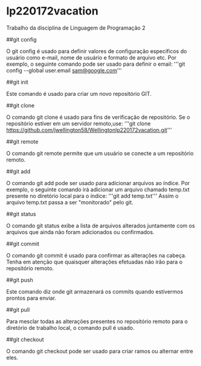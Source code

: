 # lp220172vacation
Trabalho da disciplina de Linguagem de Programação 2

##git config

O git config é usado para definir valores de configuração específicos do usuário como e-mail,  nome de usuário e formato de arquivo etc. Por exemplo, o seguinte comando pode ser usado para definir o email:
'''git config --global user.email sam@google.com'''

##git init

Este comando é usado para criar um novo repositório GIT.

##git clone

O comando git clone é usado para fins de verificação de repositório. Se o repositório estiver em um servidor remoto,use:
'''git clone https://github.com/jwellington58/Wellingtonlp220172vacation.git'''

##git remote

O comando git remote permite que um usuário se conecte a um repositório remoto.

##git add

O comando git add pode ser usado para adicionar arquivos ao índice. Por exemplo, o seguinte comando irá adicionar um arquivo chamado temp.txt presente no diretório local para o índice:
'''git add temp.txt'''
Assim o arquivo temp.txt passa a ser "monitorado" pelo git.

##git status

O comando git status exibe a lista de arquivos alterados juntamente com os arquivos que ainda não foram adicionados ou confirmados.

##git commit

O comando git commit é usado para confirmar as alterações na cabeça. Tenha em atenção que quaisquer alterações efetuadas não irão para o repositório remoto.

##git push

Este comando diz onde git armazenará os commits quando estivermos prontos para enviar.

##git pull

Para mesclar todas as alterações presentes no repositório remoto para o diretório de trabalho local, o comando pull é usado. 

##git checkout

O comando git checkout pode ser usado para criar ramos ou alternar entre eles. 